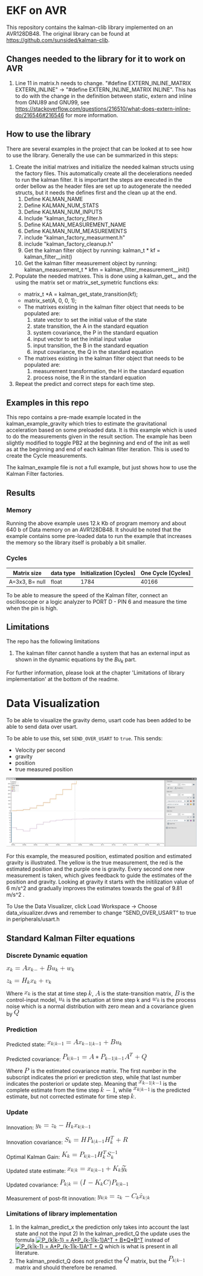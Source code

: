 # EKF on AVR
This repository contains the kalman-clib library implemented on an AVR128DB48. The original library can be found at https://github.com/sunsided/kalman-clib.

## Changes needed to the library for it to work on AVR
1) Line 11 in matrix.h needs to change. "#define EXTERN_INLINE_MATRIX EXTERN_INLINE" -> "#define EXTERN_INLINE_MATRIX INLINE". This has to do with the change in the definition between static, extern and inline from GNU89 and GNU99, see https://stackoverflow.com/questions/216510/what-does-extern-inline-do/216546#216546 for more information. 

## How to use the library
There are several examples in the project that can be looked at to see how to use the library. Generally the use can be summarized in this steps:
1) Create the initial matrixes and initialize the needed kalman structs using the factory files. This automatically create all the decelerations needed to run the kalman filter. It is important the steps are executed in the order bellow as the header files are set up to autogenerate the needed structs, but it needs the defines first and the clean up at the end.    
    1) Define KALMAN_NAME <name of kalman filter>
    1) Define KALMAN_NUM_STATS <number of states>
    1) Define KALMAN_NUM_INPUTS <number of inputs to the system>
    1) Include "kalman_factory_filter.h
    1) Define KALMAN_MEASUREMENT_NAME <name of measurement>
    1) Define KALMAN_NUM_MEASUREMENTS <number of measurements> 
    1) include "kalman_factory_measurment.h"
    1) include "kalman_factory_cleanup.h"
    1) Get the kalman filter object by running: kalman_t * kf = kalman_filter_<name of kalman filter>_init()
    1) Get the kalman filter measurement object by running: kalman_measurement_t * kfm = kalman_filter_measurement_<name of measurement>_init()
2) Populate the needed matrixes. This is done using a kalman_get_<matrix name>, and the using the matrix set or matrix_set_symetric functions eks:
    - matrix_t *A = kalman_get_state_transition(kf);
    - matrix_set(A, 0, 0, 1);
    - The matrixes existing in the kalman filter object that needs to be populated are:
        1) state vector to set the initial value of the state
        1) state transition, the A in the standard equation
        1) system covariance, the P in the standard equation 
        1) input vector to set the initial input value
        1) input transition, the B in the standard equation
        1) input covariance, the Q in the standard equation
    - The matrixes existing in the kalman filter object that needs to be populated are:
        1) measurement transformation, the H in the standard equation
        1) process noise, the R in the standard equation   
3) Repeat the predict and correct steps for each time step. 

## Examples in this repo
This repo contains a pre-made example located in the kalman_example_gravity which tries to estimate the gravitational acceleration based on some preloaded data. It is this example which is used to do the measurements given in the result section. The example has been slightly modified to toggle PB2 at the beginning and end of the init as well as at the beginning and end of each kalman filter iteration. This is used to create the Cycle measurements. 

The kalman_example file is not a full example, but just shows how to use the Kalman Filter factories.  

## Results

### Memory
Running the above example uses 12.k Kb of program memory and about 640 b of Data memory on an AVR128DB48. It should be noted that the example contains some pre-loaded data to run the example that increases the memory so the library itself is probably a bit smaller. 

### Cycles

| Matrix size   | data type | Initialization [Cycles] | One Cycle [Cycles]|
|---------------|-----------|-------------------------|-------------------|
|A=3x3, B= null | float     | 1784                    | 40166             | 

To be able to measure the speed of the Kalman filter, connect an oscilloscope or a logic analyzer to PORT D - PIN 6 and measure the time when the pin is high.

## Limitations 
The repo has the following limitations
1) The kalman filter cannot handle a system that has an external input as shown in the dynamic equations by the $Bu_{k}$ part. 

For further information, please look at the chapter 'Limitations of library implementation' at the bottom of the readme.
   


# Data Visualization

To be able to visualize the gravity demo, usart code has been added to be able to send data over usart.

To be able to use this, set `SEND_OVER_USART` to `true`. This sends:

- Velocity per second 
- gravity
- position 
- true measured position

![variable P_k k-1](images/kalman_visualization.jpg)

For this example, the measured position, estimated position and estimated gravity is illustrated.
The yellow is the true measurement, the red is the estimated position and the purple one is gravity. Every second one new measurement is taken, which gives feedback to guide the estimates of the position and gravity. Looking at gravity it starts with the initilization value of 6 m/s^2 and gradually improves the estimates towards the goal of 9.81 m/s^2 .

To Use the Data Visualizer, click Load Workspace → Choose data_visualizer.dvws and remember to change “SEND_OVER_USART” to true in peripherals/usart.h



## Standard Kalman Filter equations

### Discrete Dynamic equation

![discrete dynamic eq1](images/discrete_dynamic_eq1.png) 

![discrete dynamic eq2](images/discrete_dynamic_eq2.png) 


Where ![variable x_k](images/variable_xk.png)  is the stat at time step ![variable k](images/variable_k.png), ![variable A](images/variable_A.png) is the state-transition matrix, ![variable B](images/variable_B.png) is the control-input model, ![variable u_k](images/variable_uk.png) is the actuation at time step k and ![variable w_k](images/variable_wk.png) is the process noise which is a normal distribution with zero mean and a covariance given by ![variable Q](images/variable_Q.png) 

### Prediction
Predicted state: ![predicted state](images/prediction_predicted_state.png) 

Predicted covariance: ![predicted covariance](images/prediction_predicted_covariance.png) 


Where ![variable P](images/variable_P.png)  is the estimated covariance matrix. The first number in the subscript indicates the priori er prediction step, while that last number indicates the posteriori or update step. Meaning that ![variable x_k-1](images/variable_xk-1_complete_estimate.png) is the complete estimate from the time step ![variable timestep k-1](images/variable_k-1_timestep.png), while ![variable predicted estimate xk k-1](images/variable_x_k_k-1_predicted.png) is the predicted estimate, but not corrected estimate for time step ![variable k](images/variable_k.png). 

### Update

<!-- image of this can be found at:
https://medium.com/@mithi/object-tracking-and-fusing-sensor-measurements-using-the-extended-kalman-filter-algorithm-part-1-f2158ef1e4f0

https://furrah.github.io/kalman-filter-rlc/
--->


Innovation: ![update innovation](images/update_innovation.png) 

Innovation covariance: ![update innovation covariance](images/update_innovation_covariance.png) 

Optimal Kalman Gain: ![update Optimal Kalman Gain](images/update_kalman_gain.png) 

Updated state estimate: ![update state estimate](images/update_state_estimate.png) 


Updated covariance: ![update covariance](images/update_covariance.png) 

Measurement of post-fit innovation: ![update post-fit innovation](images/update_post_fit_innovation.png) 


### Limitations of library implementation

 1) In the kalman_predict_x the prediction only takes into account the last state and not the input
    2) In the kalman_predict_Q the update uses the formula <a href="https://www.codecogs.com/eqnedit.php?latex=P_{k|k-1}&space;=&space;A*P_{k-1|k-1}A^T&space;&plus;&space;B*Q*B^T" target="_blank"><img src="https://latex.codecogs.com/png.latex?P_{k|k-1}&space;=&space;A*P_{k-1|k-1}A^T&space;&plus;&space;B*Q*B^T" title="P_{k|k-1} = A*P_{k-1|k-1}A^T + B*Q*B^T" /></a> instead of <a href="https://www.codecogs.com/eqnedit.php?latex=P_{k|k-1}&space;=&space;A*P_{k-1|k-1}A^T&space;&plus;&space;Q" target="_blank"><img src="https://latex.codecogs.com/png.latex?P_{k|k-1}&space;=&space;A*P_{k-1|k-1}A^T&space;&plus;&space;Q" title="P_{k|k-1} = A*P_{k-1|k-1}A^T + Q" /></a> which is what is present in all literature. 
2) The kalman_predict_Q does not predict the ![variable Q](images/variable_Q.png) matrix, but the ![variable P_k k-1](images/variable_p_k_k-1.png) matrix and should therefore be renamed.  
